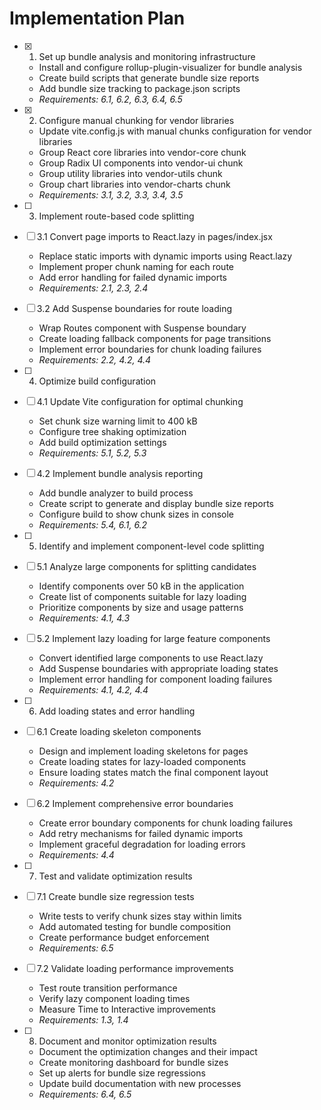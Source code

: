 # Implementation Plan

- [x] 1. Set up bundle analysis and monitoring infrastructure
  - Install and configure rollup-plugin-visualizer for bundle analysis
  - Create build scripts that generate bundle size reports
  - Add bundle size tracking to package.json scripts
  - _Requirements: 6.1, 6.2, 6.3, 6.4, 6.5_

- [x] 2. Configure manual chunking for vendor libraries
  - Update vite.config.js with manual chunks configuration for vendor libraries
  - Group React core libraries into vendor-core chunk
  - Group Radix UI components into vendor-ui chunk
  - Group utility libraries into vendor-utils chunk
  - Group chart libraries into vendor-charts chunk
  - _Requirements: 3.1, 3.2, 3.3, 3.4, 3.5_

- [ ] 3. Implement route-based code splitting
- [ ] 3.1 Convert page imports to React.lazy in pages/index.jsx
  - Replace static imports with dynamic imports using React.lazy
  - Implement proper chunk naming for each route
  - Add error handling for failed dynamic imports
  - _Requirements: 2.1, 2.3, 2.4_

- [ ] 3.2 Add Suspense boundaries for route loading
  - Wrap Routes component with Suspense boundary
  - Create loading fallback components for page transitions
  - Implement error boundaries for chunk loading failures
  - _Requirements: 2.2, 4.2, 4.4_

- [ ] 4. Optimize build configuration
- [ ] 4.1 Update Vite configuration for optimal chunking
  - Set chunk size warning limit to 400 kB
  - Configure tree shaking optimization
  - Add build optimization settings
  - _Requirements: 5.1, 5.2, 5.3_

- [ ] 4.2 Implement bundle analysis reporting
  - Add bundle analyzer to build process
  - Create script to generate and display bundle size reports
  - Configure build to show chunk sizes in console
  - _Requirements: 5.4, 6.1, 6.2_

- [ ] 5. Identify and implement component-level code splitting
- [ ] 5.1 Analyze large components for splitting candidates
  - Identify components over 50 kB in the application
  - Create list of components suitable for lazy loading
  - Prioritize components by size and usage patterns
  - _Requirements: 4.1, 4.3_

- [ ] 5.2 Implement lazy loading for large feature components
  - Convert identified large components to use React.lazy
  - Add Suspense boundaries with appropriate loading states
  - Implement error handling for component loading failures
  - _Requirements: 4.1, 4.2, 4.4_

- [ ] 6. Add loading states and error handling
- [ ] 6.1 Create loading skeleton components
  - Design and implement loading skeletons for pages
  - Create loading states for lazy-loaded components
  - Ensure loading states match the final component layout
  - _Requirements: 4.2_

- [ ] 6.2 Implement comprehensive error boundaries
  - Create error boundary components for chunk loading failures
  - Add retry mechanisms for failed dynamic imports
  - Implement graceful degradation for loading errors
  - _Requirements: 4.4_

- [ ] 7. Test and validate optimization results
- [ ] 7.1 Create bundle size regression tests
  - Write tests to verify chunk sizes stay within limits
  - Add automated testing for bundle composition
  - Create performance budget enforcement
  - _Requirements: 6.5_

- [ ] 7.2 Validate loading performance improvements
  - Test route transition performance
  - Verify lazy component loading times
  - Measure Time to Interactive improvements
  - _Requirements: 1.3, 1.4_

- [ ] 8. Document and monitor optimization results
  - Document the optimization changes and their impact
  - Create monitoring dashboard for bundle sizes
  - Set up alerts for bundle size regressions
  - Update build documentation with new processes
  - _Requirements: 6.4, 6.5_